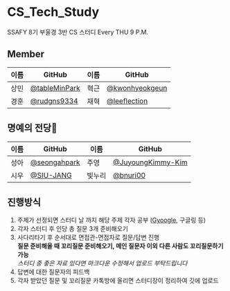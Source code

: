 # CS_Tech_Study
SSAFY 8기 부울경 3반 CS 스터디
Every THU 9 P.M.

## Member

| 이름  |GitHub| 이름 |GitHub|
|-----|---|----|---|
|  상민 |[@tableMinPark](https://github.com/tableMinPark)| 혁근 |[@kwonhyeokgeun](https://github.com/kwonhyeokgeun)|
| 경훈  |[@rudgns9334](https://github.com/rudgns9334)| 재혁 |[@leeflection](https://github.com/leeflection)|



## 명예의 전당👑

|이름|GitHub|이름|GitHub|
|---|---|---|---|
|성아|[@seongahpark](https://github.com/seongahpark)|주영|[@JuyoungKimmy-Kim](https://github.com/JuyoungKimmy-Kim)|
|시우|[@SIU-JANG](https://github.com/SIU-JANG)| 빛누리 |[@bnuri00](https://github.com/bnuri00)|

## 진행방식
1. 주제가 선정되면 스터디 날 까지 해당 주제 각자 공부 ([Gyoogle](https://gyoogle.dev/blog/), 구글링 등)
2. 각자 스터디 후 인당 총 질문 3개 준비해오기
3. 사다리타기 후 순서대로 면접관-면접자로 질문/답변 진행
   <br>
   **질문 준비해올 때 꼬리질문 준비해오기, 메인 질문자 이외 다른 사람도 꼬리질문하기 가능**
   <br>
   *스터디 중 좋은 자료 있다면 마크다운 수정해서 업로드 부탁드립니다*
4. 답변에 대한 질문자의 피드백
5. 각자 받았던 질문 및 꼬리질문 카톡방에 올리면 스터디장이 정리하여 깃에 업로드